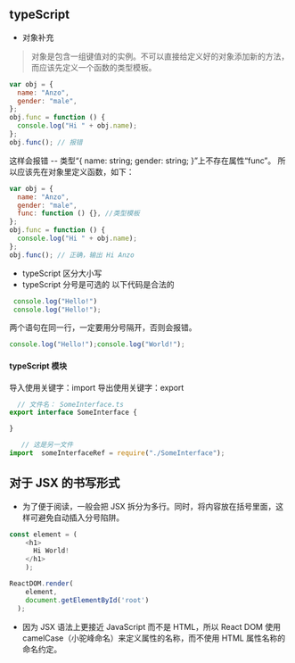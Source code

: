 ## typeScript 
- 对象补充

> 对象是包含一组键值对的实例。不可以直接给定义好的对象添加新的方法，而应该先定义一个函数的类型模板。

```js
var obj = {
  name: "Anzo",
  gender: "male",
};
obj.func = function () {
  console.log("Hi " + obj.name);
};
obj.func(); // 报错
```

这样会报错 -- 类型“{ name: string; gender: string; }”上不存在属性“func”。
所以应该先在对象里定义函数，如下：

```js
var obj = {
  name: "Anzo",
  gender: "male",
  func: function () {}, //类型模板
};
obj.func = function () {
  console.log("Hi " + obj.name);
};
obj.func(); // 正确，输出 Hi Anzo
```

- typeScript 区分大小写
- typeScript 分号是可选的
以下代码是合法的
```js
 console.log("Hello!")
 console.log("Hello!");
```
两个语句在同一行，一定要用分号隔开，否则会报错。
```js
console.log("Hello!");console.log("World!");
```

#### typeScript 模块
导入使用关键字：import
导出使用关键字：export
```js  
  // 文件名： SomeInterface.ts
export interface SomeInterface {

}
```

```js
   // 这是另一文件
import  someInterfaceRef = require("./SomeInterface");
```

## 对于 JSX 的书写形式

- 为了便于阅读，一般会把 JSX 拆分为多行。同时，将内容放在括号里面，这样可避免自动插入分号陷阱。

```js
const element = (
    <h1>
      Hi World!
    </h1>
    );

ReactDOM.render(
    element,
    document.getElementById('root')
  );
```

- 因为 JSX 语法上更接近 JavaScript 而不是 HTML，所以 React DOM 使用 camelCase（小驼峰命名）来定义属性的名称，而不使用 HTML 属性名称的命名约定。
